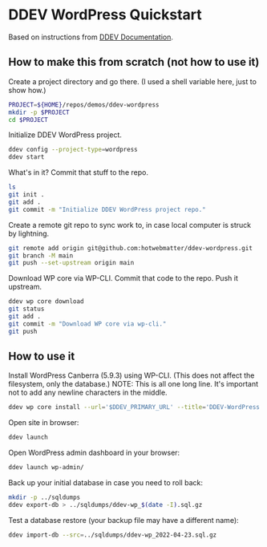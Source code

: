 # DDEV WordPress Quickstart

Based on instructions from [DDEV Documentation](https://ddev.readthedocs.io/en/latest/users/cli-usage/#wordpress-quickstart).


## How to make this from scratch (not how to use it)

Create a project directory and go there.
(I used a shell variable here, just to show how.)

```bash
PROJECT=${HOME}/repos/demos/ddev-wordpress
mkdir -p $PROJECT
cd $PROJECT
```

Initialize DDEV WordPress project.

```bash
ddev config --project-type=wordpress
ddev start
```

What's in it? Commit that stuff to the repo.

```bash
ls
git init .
git add .
git commit -m "Initialize DDEV WordPress project repo."
```

Create a remote git repo to sync work to, in case local computer is struck by lightning.

```bash
git remote add origin git@github.com:hotwebmatter/ddev-wordpress.git
git branch -M main
git push --set-upstream origin main
```

Download WP core via WP-CLI. Commit that code to the repo. Push it upstream.

```bash
ddev wp core download
git status
git add .
git commit -m "Download WP core via wp-cli."
git push
```

## How to use it

Install WordPress Canberra (5.9.3) using WP-CLI. (This does not affect the filesystem, only the database.)
NOTE: This is all one long line. It's important not to add any newline characters in the middle.

```bash
ddev wp core install --url='$DDEV_PRIMARY_URL' --title='DDEV-WordPress' --admin_user=admin --admin_email=admin@example.com --prompt=admin_password
```

Open site in browser:

```bash
ddev launch
```

Open WordPress admin dashboard in your browser:

```bash
ddev launch wp-admin/
```

Back up your initial database in case you need to roll back:

```bash
mkdir -p ../sqldumps
ddev export-db > ../sqldumps/ddev-wp_$(date -I).sql.gz
```

Test a database restore (your backup file may have a different name):

```bash
ddev import-db --src=../sqldumps/ddev-wp_2022-04-23.sql.gz
```
